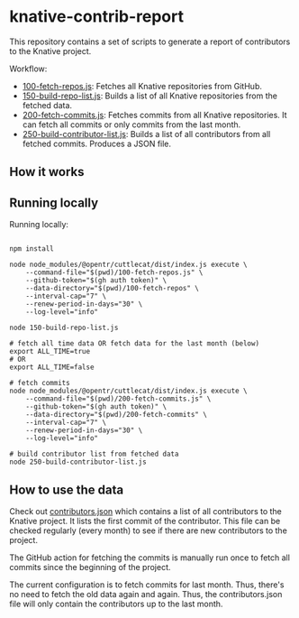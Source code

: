 # knative-contrib-report

This repository contains a set of scripts to generate a report of contributors to the Knative project.

Workflow:
- [100-fetch-repos.js](100-fetch-repos.js): Fetches all Knative repositories from GitHub.
- [150-build-repo-list.js](150-build-repo-list.js): Builds a list of all Knative repositories from the fetched data.
- [200-fetch-commits.js](200-fetch-commits.js): Fetches commits from all Knative repositories. It can fetch all commits or only commits from the last month.
- [250-build-contributor-list.js](250-build-contributor-list.js): Builds a list of all contributors from all fetched commits. Produces a JSON file.

## How it works

## Running locally

Running locally:
```shell

npm install

node node_modules/@opentr/cuttlecat/dist/index.js execute \
    --command-file="$(pwd)/100-fetch-repos.js" \
    --github-token="$(gh auth token)" \
    --data-directory="$(pwd)/100-fetch-repos" \
    --interval-cap="7" \
    --renew-period-in-days="30" \
    --log-level="info"
    
node 150-build-repo-list.js

# fetch all time data OR fetch data for the last month (below)
export ALL_TIME=true
# OR
export ALL_TIME=false

# fetch commits
node node_modules/@opentr/cuttlecat/dist/index.js execute \
    --command-file="$(pwd)/200-fetch-commits.js" \
    --github-token="$(gh auth token)" \
    --data-directory="$(pwd)/200-fetch-commits" \
    --interval-cap="7" \
    --renew-period-in-days="30" \
    --log-level="info"

# build contributor list from fetched data    
node 250-build-contributor-list.js
```

## How to use the data

Check out [contributors.json](250-build-contributor-list/contributors.json) which contains a list of all contributors to the Knative project. It lists the first commit of the contributor. This file can be checked regularly (every month) to see if there are new contributors to the project.

The GitHub action for fetching the commits is manually run once to fetch all commits since the beginning of the project.

The current configuration is to fetch commits for last month. Thus, there's no need to fetch the old data again and again.
Thus, the contributors.json file will only contain the contributors up to the last month. 
